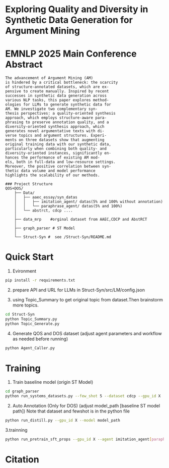 Exploring Quality and Diversity in Synthetic Data Generation for Argument Mining
======================
EMNLP 2025 Main Conference
Abstract
===
```text
The advancement of Argument Mining (AM)
is hindered by a critical bottleneck: the scarcity
of structure-annotated datasets, which are ex-
pensive to create manually. Inspired by recent
successes in synthetic data generation across
various NLP tasks, this paper explores method-
ologies for LLMs to generate synthetic data for
AM. We investigate two complementary syn-
thesis perspectives: a quality-oriented synthesis
approach, which employs structure-aware para-
phrasing to preserve annotation quality, and a
diversity-oriented synthesis approach, which
generates novel argumentative texts with di-
verse topics and argument structures. Experi-
ments on three datasets show that augmenting
original training data with our synthetic data,
particularly when combining both quality- and
diversity-oriented instances, significantly en-
hances the performance of existing AM mod-
els, both in full-data and low-resource settings.
Moreover, the positive correlation between syn-
thetic data volume and model performance
highlights the scalability of our methods.
```
```text
### Project Structure
QOS+DOS/
    ├── Data/
    │   ├── aaec_essay/syn_datas
    │   │   ├── imitation_agent/ datas(5% and 100% without annotation)
    │   │   └── paraphrase_agent/ datas(5% and 100%)
    │   └── abstrct, cdcp ....
    │           
    ├── data_mrp    #orginal dataset from AAEC,CDCP and AbstRCT 
    │
    ├── graph_parser # ST Model
    │
    └── Struct-Syn #  see /Struct-Syn/README.md
```
Quick Start 
==
1. Evironment 
```bash
pip install -r requirements.txt
```
2. prepare API and URL for LLMs in Struct-Syn/src/LM/config.json

3. using Topic_Summary to get original topic from dataset.Then brainstorm more topics.
```bash
cd Struct-Syn
python Topic_Summary.py
python Topic_Generate.py
```
4. Generate QOS and DOS dataset (adjust agent parameters and workflow as needed before running)
```bash
python Agent_Caller.py
```

Training
 ===
 
 1. Train baseline model (origin ST Model)
```bash
cd graph_parser
python run_systems_datasets.py --few_shot 5 --dataset cdcp --gpu_id X
```
 2. Auto Annotation (Only for DOS)
 (adjust model_path [baseline ST model path]) 
  Note that dataset and fewshot is in the python file
```bash
python run_distill.py --gpu_id X --model model_path
```

 3.trainning
```bash
python run_pretrain_sft_props --gpu_id X --agent imitation_agent[paraphrase_agent] --dataset cdcp --few_shot 5 
```



Citation
==
```bash

```